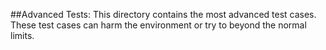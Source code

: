 ##Advanced Tests:
This directory contains the most advanced test cases. These test cases can harm the environment or try to beyond the normal limits. 
